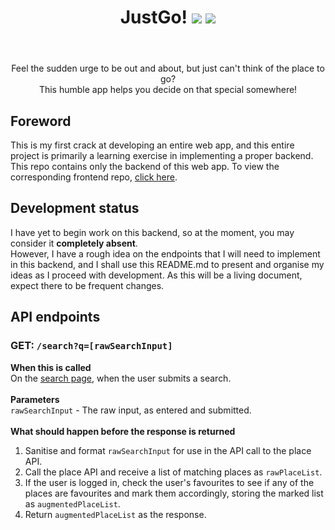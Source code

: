 <header align='center'>
  <h1>
    <div display='flex' align-items='center'>
      JustGo!
      <img src='https://user-images.githubusercontent.com/23531034/148372740-681d6810-c6ef-4560-b64e-996db9079e1e.png#gh-light-mode-only' />
      <img src='https://user-images.githubusercontent.com/23531034/148373133-da36d27f-8f04-49f4-a7c1-ecefd5818801.png#gh-dark-mode-only' />
    </div>
  </h1>
</header>

<p align='center'>
  Feel the sudden urge to be out and about, but just can't think of the place to go?
  <br />
  This humble app helps you decide on that special somewhere!
</p>

<h2>Foreword</h2>
This is my first crack at developing an entire web app, and this entire project is primarily a learning exercise in implementing a proper backend. This repo contains only the backend of this web app. To view the corresponding frontend repo, <a href='https://github.com/canneth/just-go-frontend' rel='noreferrer'>click here</a>.

<h2>Development status</h2>
I have yet to begin work on this backend, so at the moment, you may consider it <strong>completely absent</strong>.
<br />
However, I have a rough idea on the endpoints that I will need to implement in this backend, and I shall use this README.md to present and organise my ideas as I proceed with development.
As this will be a living document, expect there to be frequent changes.

<h2>API endpoints</h2>
<section>
  <h3>GET: <code>/search?q=[rawSearchInput]</code></h3>
  <b>When this is called</b><br />
  On the <a href='https://justgo.dev/search' rel='noreferrer'>search page</a>, when the user submits a search.
  <br /><br />
  <b>Parameters</b><br />
  <code>rawSearchInput</code> - The raw input, as entered and submitted.
  <br /><br />
  <b>What should happen before the response is returned</b><br />
  <ol>
    <li>Sanitise and format <code>rawSearchInput</code> for use in the API call to the place API.</li>
    <li>Call the place API and receive a list of matching places as <code>rawPlaceList</code>.</li>
    <li>If the user is logged in, check the user's favourites to see if any of the places are favourites and mark them accordingly, storing the marked list as <code>augmentedPlaceList</code>.</li>
    <li>Return <code>augmentedPlaceList</code> as the response.</li>
  </ol>
</section>
